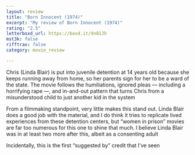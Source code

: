 ```yaml
---
layout: review
title: "Born Innocent (1974)"
excerpt: "My review of Born Innocent (1974)"
rating: "2.5"
letterboxd_url: https://boxd.it/4n81Jh
mst3k: false
rifftrax: false
category: movie_review

---
```


Chris (Linda Blair) is put into juvenile detention at  14 years old because she keeps running away from home, so her parents sign for her to be a ward of the state. The movie follows the humiliations, ignored pleas — including a horrifying rape —, and in-and-out pattern that turns Chris from a misunderstood child to just another kid in the system

From a filmmaking standpoint, very little makes this stand out. Linda Blair does a good job with the material, and I do think it tries to replicate lived experiences from these detention centers, but “women in prison” movies are far too numerous for this one to shine that much. I believe Linda Blair was in at least two more after this, albeit as a consenting adult

Incidentally, this is the first “suggested by” credit that I’ve seen